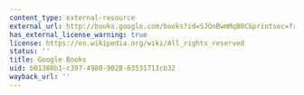 ```yaml
---
content_type: external-resource
external_url: http://books.google.com/books?id=SJOnBwmMqB0C&printsec=frontcover
has_external_license_warning: true
license: https://en.wikipedia.org/wiki/All_rights_reserved
status: ''
title: Google Books
uid: b01388b1-c397-4980-9028-63531711cb32
wayback_url: ''
---
```

